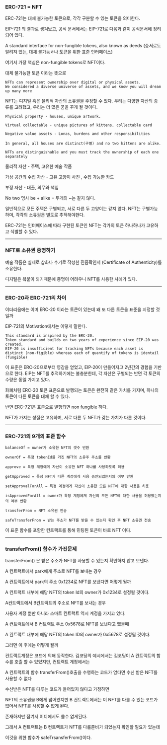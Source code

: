 ### ERC-721 = NFT


ERC-721는 대체 불가능한 토큰으로, 각각 구분할 수 있는 토큰을 의미한다.

EIP-721 의 결과로 생겨났고, 공식 문서에서는 EIP-721로 다음과 같이 공식문서에 정리되어 있다.

A standard interface for non-fungible tokens, also known as deeds
(증서로도 알려져 있는, 대체 불가능ㅎ나 토큰을 위한 표준 인터페이스)

여기서 가장 핵심은  non-fungible tokens로 NFT이다.

대체 불가능한 토큰 이라는 뜻으로

```
NFTs can represent ownership over digital or physical assets.
We considered a diverse universe of assets, and we know you will dream up many more
```

NFT는 디지털 혹은 물리적 자산의 소유권을 주장할 수 있다. 우리는 다양한 자산의 종류를 고려했고, 우리는 더 많은 꿈을 꾸게 될 것이다.

```
Physical property - houses, unique artwork.

Virtual collectable - unique pictures of kittens, collectable card

Negative value assets - Lonas, burdens and other responsibilities

In general, all houses are distinct(구별) and no two kittens are alike.

NFTs are distinguishable and you must track the ownership of each one separately
```

물리적 자산 - 주택, 고유한 예술 작품

가상 공간의 수집 자산 - 고유 고양이 사진 , 수집 가능한 카드

부정 자산 - 대출, 의무와 책임


No two 명사 be + alike = 두개의  ~는 같지 않다.

일반적으로 모든 주택은 구별되고, 서로 다른 두 고양이는 같지 않다. NFT는 구별가능하며,  각각의 소유권은 별도로 추적해야한다.

ERC-721는 인터페이스에 따라 구현된 토큰인 NFT는 각가의 토큰 하나하나가 고유하고 식별할 수 있다.

--------------------------------------------------------

### NFT로 소유권 증명하기


예술 작품은 실제로 삽화나 수기로 작성한 진품확인서 (Certificate of Authenticity)를 소유한다.

디지털은 복붙이 되기때문에 증명이 어려우니 NFT를 사용한 사례가 있다.


--------------------------------------------------------

### ERC-20과 ERC-721의 차이

이더리움에는 이미 ERC-20 이라는 토큰이 있는데 왜 또 다른 토큰을 표준을 지정할 것일까

EIP-721의 Motivation에서는 이렇게 말한다.

```
This standard is inspired by the ERC-20.
Token standard and builds on two years of experience since EIP-20 was created.
EIP-20 is insufficient for tracking NFTs because each asset is distinct (non-figible) whereas each of quantify of tokens is identail (fungible)
```
이 표준은 ERC-20으로부터 영감을 얻었고, EIP-20이 만들어지고 2년간의 경험을 기반으로 한다.  EIP는 NFT를 추적하기에는 불충분한데, 각 자산은 구별되는 반면 각 토큰의 수량은 동일 가지고 있다.

화폐처럼 ERC-20 토큰 표준으로 발행되는 토큰은 완전히 같은 가치를 가지며, 하나의 토큰이 다른 토큰을 대체 할 수 있다.

반면 ERC-721은 표준으로 발행되면 non fungible 하다.

NFT가 가지는 성질은 고유하며, 서로 다른 두 NFT가 갖는 가치가 다른 것이다.

--------------------------------------------------------

### ERC-721의 9개의 표준 함수

```
balanceOf = owner가 소유한 NFT의 갯수 반환

ownerOf = 특정 tokenId를 가진 NFT의 소유주 주소를 반환

approve = 특정 계정에게 자산이 소유한 NFT 하나를 사용하도록 허용

getApproved = 특정 NFT가 다른 계정에게 사용 승인되었는지의 여부 반환

setApprovalForAll = 특정 계정에게 자신이 소유한 모든 NFT에 대한 사용을 허용

isApprovedForAll = owner가 특정 계정에게 자신의 모든 NFT에 대한 사용을 허용했는지의 여부 반환

transferFrom = NFT 소유권 전송

safeTransferFrom = 받는 주소가 NFT를 받을 수 있는지 확인 후 NFT 소유권 전송
```

이 표준 함수를 포함한 컨트랙트를 통해 민팅된 토큰이 바로 NFT 이다.

--------------------------------------------------------

### transferFrom() 함수가 가진문제


transferFrom() 은 받은 주소가 NFT를 사용할 수 있는지 확인하지 않고 보낸다.



A 컨트랙트에서 park에게 주소로 NFT를 보내는 경우



A 컨트랙트에서 park의 주소 0x1234로 NFT를 보낸다면 어떻게 될까

A 컨트랙트 내부에 해당 NFT의 token Id의 owner가 0x1234로 설정될 것이다.



A컨트랙트에서 B컨트랙트의 주소로 NFT를 보내는 경우

사용자 계정 뿐만 아니라 스마트 컨트랙트 역시 계정을 가지고 있다.

A 컨트랙트에서 B 컨트랙트 주소 0x5678로 NFT를 보낸다고 했을때

A 컨트랙트 내부에 해당 NFT의 token ID의 owner가 0x5678로 설정될 것이다.

그러면 이 후에는 어떻게 될까

컨트랙트계정은 코드에 의해 동작한다. 김코딩의 예시에서는 김코딩이 A 컨트랙트의 함수를 호출 할 수 있었지만, 컨트랙트 계정에서는 

A 컨트랙트의 함수 transferFrom()호출을 수행하는 코드가 없다면 수신 받은 NFT를 사용할 수 없다

수신받은 NFT를 다루는 코드가 들어있지 않다고 가정하면

NFT의 소유권을 B에게 넘어왔지만 B 컨트랙트에서는 이 NFT를 다룰 수 있는 코드가 없어서 NFT를 사용할 수 없게 된다.

존재하지만 잠겨서 어디에서도 쓸수 없게된다.

그래서 A 컨트랙트는 B 컨트랙트가 NFT를 다룰준비가 되었는지 확인할 필요가 있는데

이것을 위한 함수가 safeTrsansferFrom()이다. 

